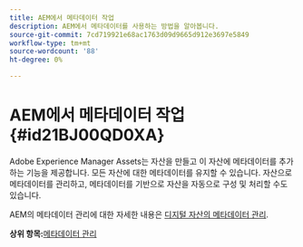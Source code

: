 ```yaml
---
title: AEM에서 메타데이터 작업
description: AEM에서 메타데이터를 사용하는 방법을 알아봅니다.
source-git-commit: 7cd719921e68ac1763d09d9665d912e3697e5849
workflow-type: tm+mt
source-wordcount: '88'
ht-degree: 0%

---
```



# AEM에서 메타데이터 작업 {#id21BJ00QD0XA}

Adobe Experience Manager Assets는 자산을 만들고 이 자산에 메타데이터를 추가하는 기능을 제공합니다. 모든 자산에 대한 메타데이터를 유지할 수 있습니다. 자산으로 메타데이터를 관리하고, 메타데이터를 기반으로 자산을 자동으로 구성 및 처리할 수도 있습니다.

AEM의 메타데이터 관리에 대한 자세한 내용은 [디지털 자산의 메타데이터 관리](https://experienceleague.adobe.com/docs/experience-manager-65/assets/using/metadata.html?lang=en).

**상위 항목:**[&#x200B;메타데이터 관리](manage-metadata.md)

